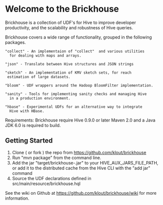 Welcome to the Brickhouse
=========================

   Brickhouse is a collection of UDF's for Hive to improve developer 
   productivity, and the scalability and robustness of Hive queries.
   

  Brickhouse covers a wide range of functionality, grouped in the 
     following packages.

    "collect" - An implementaion of "collect"  and various utilities
      for dealing with maps and arrays.
   
    "json" - Translate between Hive structures and JSON strings

    "sketch" - An implementation of KMV sketch sets, for reach 
     estimation of large datasets.

    "bloom" - UDF wrappers around the Hadoop BloomFilter implementation.

    "sanity" - Tools for implementing sanity checks and managing Hive
	  in a production environment.
   
    "hbase" - Experimental UDFs for an alternative way to integrate
	  Hive with HBase.
     
Requirements:
  Brickhouse require Hive 0.9.0 or later
  Maven 2.0 and a Java JDK 6.0  is required to build.

Getting Started
---------------
 1. Clone ( or fork ) the repo from  https://github.com/klout/brickhouse 
 2. Run "mvn package" from the command line.
 3. Add the jar "target/brickhouse-<version>.jar" to your HIVE_AUX_JARS_FILE_PATH,
    or add it to the distributed cache from the Hive CLI 
    with the "add jar" command
 4. Source the UDF declarations defined in src/main/resource/brickhouse.hql

See the wiki on Github at https://github.com/klout/brickhouse/wiki for more 
  information.



